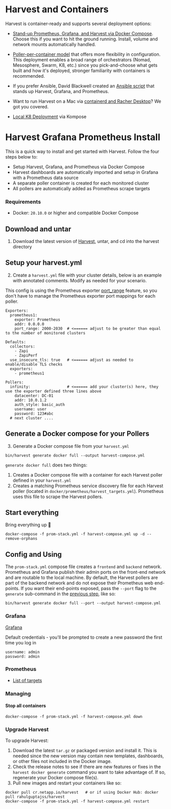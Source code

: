 # Harvest and Containers

Harvest is container-ready and supports several deployment options:

- [Stand-up Prometheus, Grafana, and Harvest via Docker Compose](#harvest-grafana-prometheus-install). Choose this if you want to hit the ground running. Install, volume and network mounts automatically handled.
  
- [Poller-per-container model](https://github.com/NetApp/harvest/tree/main/docker/onePollerPerContainer) that offers more flexibility in configuration. This deployment enables a broad range of orchestrators (Nomad, Mesosphere, Swarm, K8, etc.) since you pick-and-choose what gets built and how it's deployed, stronger familiarity with containers is recommended.

- If you prefer Ansible, David Blackwell created an [Ansible script](https://netapp.io/2021/05/21/monitor-all-of-your-ontap-clusters-with-harvest-easy-mode/) that stands up Harvest, Grafana, and Prometheus.

- Want to run Harvest on a Mac via [containerd and Racher Desktop](https://github.com/NetApp/harvest/tree/main/docker/containerd)? We got you covered.

- [Local K8 Deployment](k8/README.md) via Kompose

# Harvest Grafana Prometheus Install

This is a quick way to install and get started with Harvest. Follow the four steps below to:

- Setup Harvest, Grafana, and Prometheus via Docker Compose
- Harvest dashboards are automatically imported and setup in Grafana with a Prometheus data source
- A separate poller container is created for each monitored cluster
- All pollers are automatically added as Prometheus scrape targets

### Requirements
- Docker: `20.10.0` or higher and compatible Docker Compose

## Download and untar

1. Download the latest version of [Harvest](https://github.com/NetApp/harvest#installation), untar, and cd into the harvest directory

## Setup your harvest.yml

2. Create a `harvest.yml` file with your cluster details, below is an example with annotated comments. Modify as needed for your scenario.

This config is using the Prometheus exporter [port_range](https://github.com/NetApp/harvest/blob/main/cmd/exporters/prometheus/README.md#parameters) feature, so you don't have to manage the Prometheus exporter port mappings for each poller.

```
Exporters:
  prometheus1:
    exporter: Prometheus
    addr: 0.0.0.0
    port_range: 2000-2030  # <====== adjust to be greater than equal to the number of monitored clusters

Defaults:
  collectors:
    - Zapi
    - ZapiPerf
  use_insecure_tls: true   # <====== adjust as needed to enable/disable TLS checks 
  exporters:
    - prometheus1

Pollers:
  infinity:                # <====== add your cluster(s) here, they use the exporter defined three lines above
    datacenter: DC-01
    addr: 10.0.1.2
    auth_style: basic_auth
    username: user
    password: 123#abc
  # next cluster ....  
```
   
## Generate a Docker compose for your Pollers

3. Generate a Docker compose file from your `harvest.yml`
   
```
bin/harvest generate docker full --output harvest-compose.yml
```

`generate docker full` does two things:
1. Creates a Docker compose file with a container for each Harvest poller defined in your `harvest.yml`
2. Creates a matching Prometheus service discovery file for each Harvest poller (located in `docker/prometheus/harvest_targets.yml`). Prometheus uses this file to scrape the Harvest pollers. 

## Start everything

Bring everything up :rocket:
   
```
docker-compose -f prom-stack.yml -f harvest-compose.yml up -d --remove-orphans
```

## Config and Using

The `prom-stack.yml` compose file creates a `frontend` and `backend` network. Prometheus and Grafana publish their admin ports on the front-end network and are routable to the local machine. By default, the Harvest pollers are part of the backend network and do not expose their Prometheus web end-points. If you want their end-points exposed, pass the `--port` flag to the `generate` sub-command in the [previous step](#generate-a-docker-compose-for-your-pollers), like so:

```
bin/harvest generate docker full --port --output harvest-compose.yml
```

### Grafana

[Grafana](http://localhost:3000/)

Default credentials - you'll be prompted to create a new password the first time you log in

```
username: admin
password: admin
```

### Prometheus

- [List of targets](http://localhost:9090/targets)

### Managing

#### Stop all containers

```
docker-compose -f prom-stack.yml -f harvest-compose.yml down
```

### Upgrade Harvest

To upgrade Harvest:

1. Download the latest `tar.gz` or packaged version and install it. 
This is needed since the new version may contain new templates, dashboards, or other files not included in the Docker image.
2. Check the release notes to see if there are new features or fixes in the `harvest docker generate` command you want to take advantage of.
If so, regenerate your Docker compose file(s).
3. Pull new images and restart your containers like so:

```
docker pull cr.netapp.io/harvest   # or if using Docker Hub: docker pull rahulguptajss/harvest
docker-compose -f prom-stack.yml -f harvest-compose.yml restart
```
